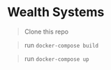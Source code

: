 # Wealth Systems

> Clone this repo

> run ```docker-compose build```

> run ```docker-compose up```
